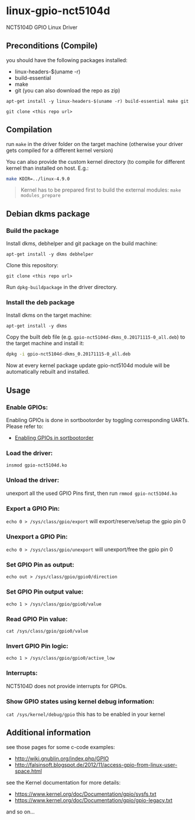 # linux-gpio-nct5104d
NCT5104D GPIO Linux Driver

## Preconditions (Compile) ##
you should have the following packages installed:
* linux-headers-$(uname -r)
* build-essential
* make
* git (you can also download the repo as zip)

`apt-get install -y linux-headers-$(uname -r) build-essential make git`

`git clone <this repo url>`

## Compilation ##
run `make` in the driver folder on the target machine
(otherwise your driver gets compiled for a different kernel version)

You can also provide the custom kernel directory (to compile for different
kernel than installed on host. E.g.:

```sh
make KDIR=../linux-4.9.0
```

> Kernel has to be prepared first to build the external modules:
> `make modules_prepare`

## Debian dkms package ##

### Build the package ###
Install dkms, debhelper and git package on the build machine:

`apt-get install -y dkms debhelper`

Clone this repository:

`git clone <this repo url>`

Run `dpkg-buildpackage` in the driver directory.

### Install the deb package ###
Install dkms on the target machine:

`apt-get install -y dkms`

Copy the built deb file (e.g. `gpio-nct5104d-dkms_0.20171115-0_all.deb`)
to the target machine and install it:

```sh
dpkg -i gpio-nct5104d-dkms_0.20171115-0_all.deb
```

Now at every kernel package update gpio-nct5104d module will be automatically
rebuilt and installed.

## Usage ##

### Enable GPIOs: ###
Enabling GPIOs is done in sortbootorder by toggling corresponding UARTs. Please refer to:

* [Enabling GPIOs in sortbootorder](https://github.com/pcengines/sortbootorder/blob/52109c940838da4be1e76054d1f325f79d16ac72/README.md)

### Load the driver: ###
`insmod gpio-nct5104d.ko`

### Unload the driver: ###
unexport all the used GPIO Pins first, then run
`rmmod gpio-nct5104d.ko`

### Export a GPIO Pin: ###
`echo 0 > /sys/class/gpio/export` will export/reserve/setup the gpio pin 0

### Unexport a GPIO Pin: ###
`echo 0 > /sys/class/gpio/unexport` will unexport/free the gpio pin 0

### Set GPIO Pin as output: ###
`echo out > /sys/class/gpio/gpio0/direction`

### Set GPIO Pin output value: ###
`echo 1 > /sys/class/gpio/gpio0/value`

### Read GPIO Pin value: ###
`cat /sys/class/gpio/gpio0/value`

### Invert GPIO Pin logic: ###
`echo 1 > /sys/class/gpio/gpio0/active_low`

### Interrupts: ###

NCT5104D does not provide interrupts for GPIOs.

### Show GPIO states using kernel debug information: ###
`cat /sys/kernel/debug/gpio`
this has to be enabled in your kernel

## Additional information ##
see those pages for some c-code examples:

* http://wiki.gnublin.org/index.php/GPIO
* http://falsinsoft.blogspot.de/2012/11/access-gpio-from-linux-user-space.html

see the Kernel documentation for more details:

* https://www.kernel.org/doc/Documentation/gpio/sysfs.txt
* https://www.kernel.org/doc/Documentation/gpio/gpio-legacy.txt

and so on...
